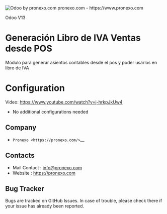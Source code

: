 <img alt="Odoo by pronexo.com" src="https://raw.githubusercontent.com/pronexo-argentina/odoo_pos_addons/14.0/pos_l10n_ar_credit_note/static/description/ProNexo_Logo2021.png" />
pronexo.com - https://www.pronexo.com

Odoo V13

Generación Libro de IVA Ventas desde POS
=====================
Módulo para generar asientos contables desde el pos y poder usarlos en libro de IVA

Configuration
=============
Video: https://www.youtube.com/watch?v=j-hrkpJkUw4 
* No additional configurations needed

Company
-------
* `Pronexo <https://pronexo.com/>`__



Contacts
--------
* Mail Contact : info@pronexo.com
* Website : https://pronexo.com

Bug Tracker
-----------
Bugs are tracked on GitHub Issues. In case of trouble, please check there if your issue has already been reported.
